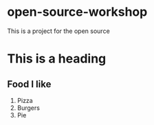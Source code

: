 # open-source-workshop

This is a project for the open source

# This is a heading
## Food I like
1. Pizza
2. Burgers
3. Pie



